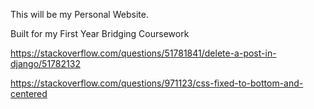 This will be my Personal Website.

Built for my First Year Bridging Coursework

https://stackoverflow.com/questions/51781841/delete-a-post-in-django/51782132

https://stackoverflow.com/questions/971123/css-fixed-to-bottom-and-centered
